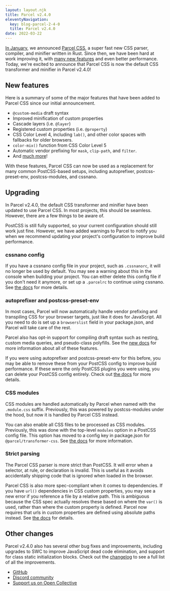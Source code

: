 ```yaml
---
layout: layout.njk
title: Parcel v2.4.0
eleventyNavigation:
  key: blog-parcel-2-4-0
  title: Parcel v2.4.0
date: 2022-03-22
---
```


[In January](/blog/parcel-css/), we announced [Parcel CSS](https://github.com/parcel-bundler/parcel-css), a super fast new CSS parser, compiler, and minifier written in Rust. Since then, we have been hard at work improving it, with [many new features](https://github.com/parcel-bundler/parcel-css/releases) and even better performance. Today, we're excited to announce that Parcel CSS is now the default CSS transformer and minifier in Parcel v2.4.0!

## New features

Here is a summary of some of the major features that have been added to Parcel CSS since our initial announcement.

- `@custom-media` draft syntax
- Improved minification of custom properties
- Cascade layers (i.e. `@layer`)
- Registered custom properties (i.e. `@property`)
- CSS Color Level 4, including `lab()`, and other color spaces with fallbacks for older browsers.
- `color-mix()` function from CSS Color Level 5
- Automatic vendor prefixing for `mask`, `clip-path`, and `filter`.
- And [much more](https://github.com/parcel-bundler/parcel-css/releases)!

With these features, Parcel CSS can now be used as a replacement for many common PostCSS-based setups, including autoprefixer, postcss-preset-env, postcss-modules, and cssnano.

## Upgrading

In Parcel v2.4.0, the default CSS transformer and minifier have been updated to use Parcel CSS. In most projects, this should be seamless. However, there are a few things to be aware of.

PostCSS is still fully supported, so your current configuration should still work just fine. However, we have added warnings to Parcel to notify you when we recommend updating your project's configuration to improve build performance.

### cssnano config

If you have a cssnano config file in your project, such as `.cssnanorc`, it will no longer be used by default. You may see a warning about this in the console when building your project. You can either delete this config file if you don't need it anymore, or set up a `.parcelrc` to continue using cssnano. See [the docs](/languages/css/#minification) for more details.

### autoprefixer and postcss-preset-env

In most cases, Parcel will now automatically handle vendor prefixing and transpiling CSS for your browser targets, just like it does for JavaScript. All you need to do is set up a `browserslist` field in your package.json, and Parcel will take care of the rest.

Parcel also has opt-in support for compiling draft syntax such as nesting, custom media queries, and pseudo-class polyfills. See the [new docs](/languages/css/#transpilation) for more information about all of these features.

If you were using autoprefixer and postcss-preset-env for this before, you may be able to remove these from your PostCSS config to improve build performance. If these were the only PostCSS plugins you were using, you can delete your PostCSS config entirely. Check out [the docs](/languages/css/#default-plugins) for more details.

### CSS modules

CSS modules are handled automatically by Parcel when named with the `.module.css` suffix. Previously, this was powered by postcss-modules under the hood, but now it is handled by Parcel CSS instead.

You can also enable all CSS files to be processed as CSS modules. Previously, this was done with the top-level `modules` option in a PostCSS config file. This option has moved to a config key in package.json for `@parcel/transformer-css`. See [the docs](/languages/css/#enabling-css-modules-globally) for more information.

### Strict parsing

The Parcel CSS parser is more strict than PostCSS. It will error when a selector, at rule, or declaration is invalid. This is useful as it avoids accidentally shipping code that is ignored when loaded in the browser.

Parcel CSS is also more spec-compliant when it comes to dependencies. If you have `url()` dependencies in CSS custom properties, you may see a new error if you reference a file by a relative path. This is ambiguous because the CSS spec actually resolves these based on where the `var()` is used, rather than where the custom property is defined. Parcel now requires that urls in custom properties are defined using absolute paths instead. See [the docs](/languages/css/#url()) for details.

## Other changes

Parcel v2.4.0 also has several other bug fixes and improvements, including upgrades to SWC to improve JavaScript dead code elimination, and support for class static initialization blocks. Check out the [changelog]() to see a full list of all the improvements.

- [GitHub](https://github.com/parcel-bundler/parcel)
- [Discord community](https://discord.gg/XSCzqGRuvr)
- [Support us on Open Collective](https://opencollective.com/parcel)
